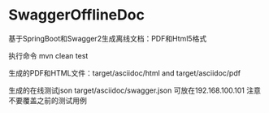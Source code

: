 # SwaggerOfflineDoc
基于SpringBoot和Swagger2生成离线文档：PDF和Html5格式 <br/>

执行命令
mvn clean test

生成的PDF和HTML文件：target/asciidoc/html and target/asciidoc/pdf

生成的在线测试json target/asciidoc/swagger.json 可放在192.168.100.101 注意不要覆盖之前的测试用例
